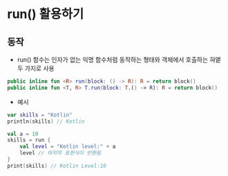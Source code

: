 # run() 활용하기
## 동작
* run() 함수는 인자가 없는 익명 함수처럼 동작하는 형태와 객체에서 호출하는 혀앹 두 가지로 사용
```kotlin
public inline fun <R> run(block: () -> R): R = return block()
public inline fun <T, R> T.run(block: T.() -> R): R = return block()
```

* 예시
```kotlin
var skills = "Kotlin"
println(skills) // Kotlin

val a = 10
skills = run {
    val level = "Kotlin level:" + a
    level // 마지막 표현식이 반환됨
}
print(skills) // Kotlin Level:10
```
